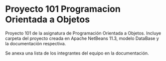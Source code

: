 # Proyecto 101 Programacion Orientada a Objetos

Proyecto 101 de la asignatura de Programación Orientada a Objetos. Incluye carpeta del proyecto creada en Apache NetBeans 11.3, modelo DataBase y la documentación respectiva. 

Se anexa una lista de los integrantes del equipo en la documentación.
